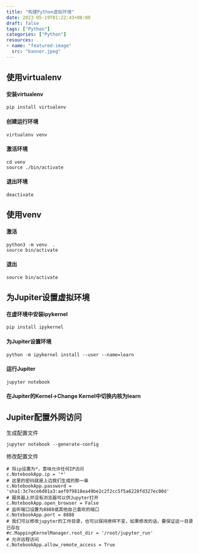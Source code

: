 ```yaml
---
title: "构建Python虚拟环境"
date: 2023-05-19T01:22:43+08:00
draft: false
tags: ["Python"]
categories: ["Python"]
resources:
- name: "featured-image"
  src: "banner.jpeg"
---
```


## 使用virtualenv

#### 安装virtualenv

```
pip install virtualenv

```

#### 创建运行环境

```
virtualenv venv

```

#### 激活环境

```
cd venv
source ./bin/activate
```

#### 退出环境

```
deactivate
```

## 使用venv

#### 激活

```
python3 -m venv  .
source bin/activate
```

#### 退出

```
source bin/activate
```

## 为Jupiter设置虚拟环境

#### 在虚环境中安装ipykernel

```
pip install ipykernel
```

#### 为Jupiter设置环境

```
python -m ipykernel install --user --name=learn

```

#### 运行Jupiter

```
jupyter notebook

```

#### 在Jupiter的Kernel->Change Kernel中切换内核为learn

## Jupiter配置外网访问

生成配置文件
```
jupyter notebook --generate-config
```

修改配置文件
```
# 将ip设置为*，意味允许任何IP访问
c.NotebookApp.ip = '*'
# 这里的密码就是上边我们生成的那一串
c.NotebookApp.password = 'sha1:3c7ece6d01a3:aef0f9818ea49be2c2f2cc5f5a6228fd327ec00d'
# 服务器上并没有浏览器可以供Jupyter打开
c.NotebookApp.open_browser = False
# 监听端口设置为8888或其他自己喜欢的端口
c.NotebookApp.port = 8888
# 我们可以修改jupyter的工作目录，也可以保持原样不变，如果修改的话，要保证这一目录已存在
#c.MappingKernelManager.root_dir = '/root/jupyter_run'
# 允许远程访问
c.NotebookApp.allow_remote_access = True
```